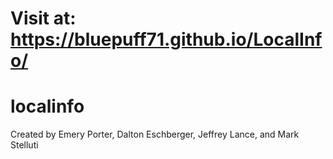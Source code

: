 # Visit at: https://bluepuff71.github.io/LocalInfo/

# localinfo

Created by Emery Porter, Dalton Eschberger, Jeffrey Lance, and Mark Stelluti
